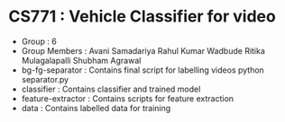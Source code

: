 CS771 : Vehicle Classifier for video
===================================

- Group : 6 
- Group Members : 
	Avani Samadariya
	Rahul Kumar Wadbude
	Ritika Mulagalapalli
	Shubham Agrawal
- bg-fg-separator : 
	Contains final script for labelling videos 
	python separator.py <path to input video>
- classifier : 
	Contains classifier and trained model
- feature-extractor : 
	Contains scripts for feature extraction 
- data :
	Contains labelled data for training

